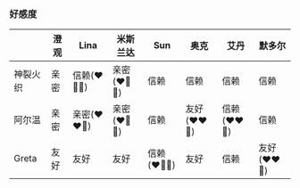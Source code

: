 ### 好感度

||澄观|Lina|米斯兰达|Sun|奥克|艾丹|默多尔|
|---|---|---|---|---|---|---|---|
|神裂火织|亲密|信赖(❤️🤍🤍)|亲密(❤️🤍🤍)|信赖|信赖|信赖|信赖|
|阿尔温|亲密|亲密(❤️❤️🤍)|亲密(❤️🤍🤍)|信赖|友好(❤️❤️🤍)|信赖(❤️❤️🤍)|信赖|
|Greta|友好|友好|友好|信赖(❤️🤍🤍)|友好|信赖|友好(❤️❤️🤍)|